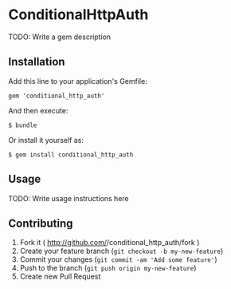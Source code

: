 # ConditionalHttpAuth

TODO: Write a gem description

## Installation

Add this line to your application's Gemfile:

    gem 'conditional_http_auth'

And then execute:

    $ bundle

Or install it yourself as:

    $ gem install conditional_http_auth

## Usage

TODO: Write usage instructions here

## Contributing

1. Fork it ( http://github.com/<my-github-username>/conditional_http_auth/fork )
2. Create your feature branch (`git checkout -b my-new-feature`)
3. Commit your changes (`git commit -am 'Add some feature'`)
4. Push to the branch (`git push origin my-new-feature`)
5. Create new Pull Request
